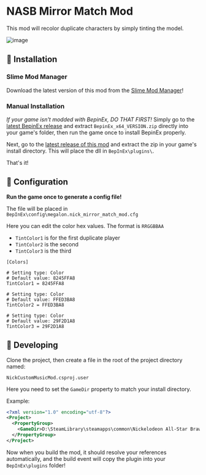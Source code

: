 ﻿# NASB Mirror Match Mod

This mod will recolor duplicate characters by simply tinting the model.

![image](https://user-images.githubusercontent.com/27714637/136115464-9b238b9e-0df1-437c-8271-4c572d629cba.png)


## 🚀 Installation

### Slime Mod Manager

Download the latest version of this mod from the [Slime Mod Manager](https://github.com/legoandmars/SlimeModManager/releases/latest)!

### Manual Installation

*If your game isn't modded with BepinEx, DO THAT FIRST!*
Simply go to the [latest BepinEx release](https://github.com/BepInEx/BepInEx/releases) and extract `BepinEx_x64_VERSION.zip` directly into your game's folder, then run the game once to install BepinEx properly.

Next, go to the [latest release of this mod](https://github.com/megalon/nick-mirror-match-mod/releases/latest) and extract the zip in your game's install directory.
This will place the dll in `BepInEx\plugins\`.

That's it!

## 📝 Configuration

**Run the game once to generate a config file!**

The file will be placed in
`BepInEx\config\megalon.nick_mirror_match_mod.cfg`

Here you can edit the color hex values.
The format is `RRGGBBAA`

* `TintColor1` is for the first duplicate player
* `TintColor2` is the second
* `TintColor3` is the third

```
[Colors]

# Setting type: Color
# Default value: 8245FFA8
TintColor1 = 8245FFA8

# Setting type: Color
# Default value: FFED3BA8
TintColor2 = FFED3BA8

# Setting type: Color
# Default value: 29F2D1A8
TintColor3 = 29F2D1A8
```

## 🔧 Developing

Clone the project, then create a file in the root of the project directory named:

`NickCustomMusicMod.csproj.user`

Here you need to set the `GameDir` property to match your install directory.

Example:
```xml
<?xml version="1.0" encoding="utf-8"?>
<Project>
  <PropertyGroup>
    <GameDir>D:\SteamLibrary\steamapps\common\Nickelodeon All-Star Brawl</GameDir>
  </PropertyGroup>
</Project>
```

Now when you build the mod, it should resolve your references automatically, and the build event will copy the plugin into your `BepInEx\plugins` folder!
